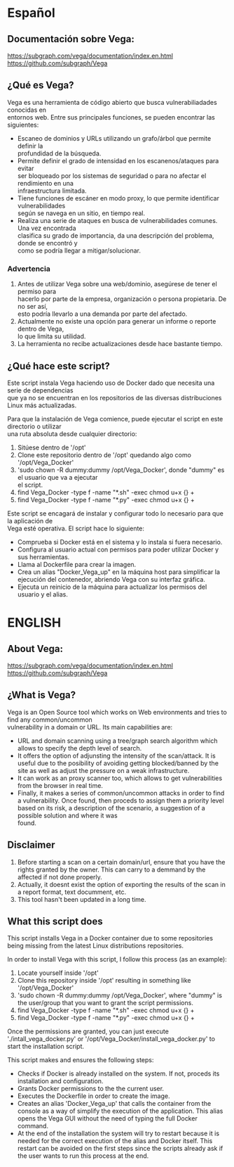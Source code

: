 # Español  
## Documentación sobre Vega:  
https://subgraph.com/vega/documentation/index.en.html  
https://github.com/subgraph/Vega  

## ¿Qué es Vega?
Vega es una herramienta de código abierto que busca vulnerabiliadades conocidas en  
entornos web. Entre sus principales funciones, se pueden encontrar las siguientes:  
- Escaneo de dominios y URLs utilizando un grafo/árbol que permite definir la  
profundidad de la búsqueda.  
- Permite definir el grado de intensidad en los escanenos/ataques para evitar  
ser bloqueado por los sistemas de seguridad o para no afectar el rendimiento en una  
infraestructura limitada.
- Tiene funciones de escáner en modo proxy, lo que permite identificar vulnerabilidades  
según se navega en un sitio, en tiempo real.  
-  Realiza una serie de ataques en busca de vulnerabilidades comunes. Una vez encontrada  
clasifica su grado de importancia, da una descripción del problema, donde se encontró y  
como se podría llegar a mitigar/solucionar.  
  
### Advertencia
1. Antes de utilizar Vega sobre una web/dominio, asegúrese de tener el permiso para  
hacerlo por parte de la empresa, organización o persona propietaria. De no ser así,  
esto podría llevarlo a una demanda por parte del afectado.   
2. Actualmente no existe una opción para generar un informe o reporte dentro de Vega,  
lo que limita su utilidad.  
3. La herramienta no recibe actualizaciones desde hace bastante tiempo.  

## ¿Qué hace este script?
Este script instala Vega haciendo uso de Docker dado que necesita una serie de dependencias  
que ya no se encuentran en los repositorios de las diversas distribuciones Linux más actualizadas.    
  
Para que la instalación de Vega comience, puede ejecutar el script en este directorio o utilizar  
una ruta absoluta desde cualquier directorio:  
1. Sitúese dentro de '/opt'  
2. Clone este repositorio dentro de '/opt' quedando algo como '/opt/Vega_Docker'
3. 'sudo chown -R dummy:dummy /opt/Vega_Docker', donde "dummy" es el usuario que va a ejecutar  
el script.
4. find Vega_Docker -type f -name "*.sh" -exec chmod u+x {} +
5. find Vega_Docker -type f -name "*.py" -exec chmod u+x {} +


Este script se encagará de instalar y configurar todo lo necesario para que la aplicación de  
Vega esté operativa. El script hace lo siguiente:  
- Comprueba si Docker está en el sistema y lo instala si fuera necesario.  
- Configura al usuario actual con permisos para poder utilizar Docker y sus herramientas.  
- Llama al Dockerfile para crear la imagen.  
- Crea un alias "Docker_Vega_up" en la máquina host para simplificar la  
ejecución del contenedor, abriendo Vega con su interfaz gráfica.  
- Ejecuta un reinicio de la máquina para actualizar los permisos del usuario y el alias.  

# ENGLISH
## About Vega:  
https://subgraph.com/vega/documentation/index.en.html  
https://github.com/subgraph/Vega  

## ¿What is Vega?  
Vega is an Open Source tool which works on Web environments and tries to find any common/uncommon  
vulnerability in a domain or URL. Its main capabilities are:    
- URL and domain scanning using a tree/graph search algorithm which allows to specify the depth level of search.  
- It offers the option of adjunsting the intensity of the scan/attack. It is useful due to the   posibility of avoiding getting blocked/banned by the site as well as adjust the pressure on a  weak infrastructure.
- It can work as an proxy scanner too, which allows to get vulnerabilities from the browser in   real time.  
- Finally, it makes a series of common/uncommon attacks in order to find a vulnerability. Once   found, then proceds to assign them a priority level based on its risk, a description of the   scenario, a suggestion of a possible solution and where it was  
found.

## Disclaimer
1. Before starting a scan on a certain domain/url, ensure that you have the rights granted by   the owner. This can carry to a demmand by the affected if not done properly.  
2. Actually, it doesnt exist the option of exporting the results of the scan in a report format,  text documment, etc.  
3. This tool hasn't been updated in a long time.  

## What this script does
This script installs Vega in a Docker container due to some repositories being missing from the   latest Linux distributions repositories.  

In order to install Vega with this script, I follow this process (as an example):  
1. Locate yourself inside '/opt'  
2. Clone this repository inside '/opt' resulting in something like '/opt/Vega_Docker'
3. 'sudo chown -R dummy:dummy /opt/Vega_Docker', where "dummy" is the user/group that you want   to grant the script permissions.  
4. find Vega_Docker -type f -name "*.sh" -exec chmod u+x {} +
5. find Vega_Docker -type f -name "*.py" -exec chmod u+x {} +

Once the permissions are granted, you can just execute './intall_vega_docker.py' or  '/opt/Vega_Docker/install_vega_docker.py' to start the installation script.  

This script makes and ensures the following steps:  
- Checks if Docker is already installed on the system. If not, proceds its installation and  configuration.  
- Grants Docker permissions to the the current user.
- Executes the Dockerfile in order to create the image.  
- Creates an alias 'Docker_Vega_up' that calls the container from the console as a way of   simplify the execution of the application. This alias opens the Vega GUI without the need of   typing the full Docker command.    
- At the end of the installation the system will try to restart because it is needed for the  correct execution of the alias and Docker itself. This restart  can be  avoided on the first  steps since the scripts already ask if the user wants to run this process at the end.    










